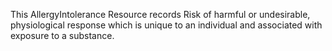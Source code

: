 This AllergyIntolerance Resource records Risk of harmful or undesirable, physiological response which is unique to an individual and associated with exposure to a substance.